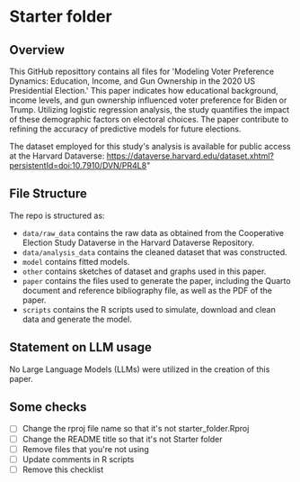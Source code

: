 # Starter folder

## Overview

This GitHub reposittory contains all files for 'Modeling Voter Preference Dynamics: Education, Income, and Gun Ownership in the 2020 US Presidential Election.' This paper indicates how educational background, income levels, and gun ownership influenced voter preference for Biden or Trump. Utilizing logistic regression analysis, the study quantifies the impact of these demographic factors on electoral choices. The paper contribute to refining the accuracy of predictive models for future elections. 

The dataset employed for this study's analysis is available for public access at the Harvard Dataverse: https://dataverse.harvard.edu/dataset.xhtml?persistentId=doi:10.7910/DVN/PR4L8"


## File Structure

The repo is structured as:

-   `data/raw_data` contains the raw data as obtained from the Cooperative Election Study Dataverse in the Harvard Dataverse Repository.
-   `data/analysis_data` contains the cleaned dataset that was constructed.
-   `model` contains fitted models. 
-   `other` contains sketches of dataset and graphs used in this paper.
-   `paper` contains the files used to generate the paper, including the Quarto document and reference bibliography file, as well as the PDF of the paper. 
-   `scripts` contains the R scripts used to simulate, download and clean data and generate the model.


## Statement on LLM usage
No Large Language Models (LLMs) were utilized in the creation of this paper.

## Some checks
- [ ] Change the rproj file name so that it's not starter_folder.Rproj
- [ ] Change the README title so that it's not Starter folder
- [ ] Remove files that you're not using
- [ ] Update comments in R scripts
- [ ] Remove this checklist